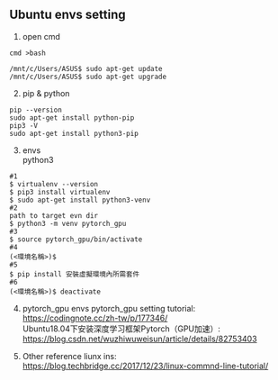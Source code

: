 ## Ubuntu envs setting
01. open cmd
```
cmd >bash
```
```
/mnt/c/Users/ASUS$ sudo apt-get update
/mnt/c/Users/ASUS$ sudo apt-get upgrade
```
02. pip & python
```
pip --version
sudo apt-get install python-pip
pip3 -V 
sudo apt-get install python3-pip
```
03. envs <br>
python3
```
#1
$ virtualenv --version
$ pip3 install virtualenv
$ sudo apt-get install python3-venv
#2
path to target evn dir
$ python3 -m venv pytorch_gpu
#3
$ source pytorch_gpu/bin/activate
#4
(<環境名稱>)$
#5
$ pip install 安裝虛擬環境內所需套件
#6
(<環境名稱>)$ deactivate
```

04. pytorch_gpu envs
pytorch_gpu setting tutorial:<br>
https://codingnote.cc/zh-tw/p/177346/ <br>
Ubuntu18.04下安装深度学习框架Pytorch（GPU加速）:<br>
https://blog.csdn.net/wuzhiwuweisun/article/details/82753403 <br>

05. Other reference
liunx ins: <br>
https://blog.techbridge.cc/2017/12/23/linux-commnd-line-tutorial/



